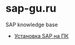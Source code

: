 # sap-gu.ru
SAP knowledge base

* [Установка SAP на ПК](https://github.com/arte0s/sap-gu.ru/blob/main/mini-sap_install.md)
